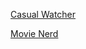 [Casual Watcher](https://docs.google.com/presentation/d/1GWT9GYfr--_YIsNWmwaKt3JSSgnIP12Je4WrNkBqtqI/edit?usp=sharing)

[Movie Nerd](https://docs.google.com/presentation/d/1Z-Tw3zpeIywBrggONd62Es8uCY7Ea92CaD9RoRJAyPM/edit?usp=sharing)
